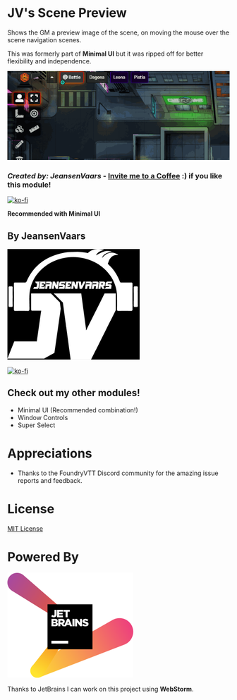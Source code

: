 # JV's Scene Preview

Shows the GM a preview image of the scene, on moving the mouse over the scene navigation scenes.

This was formerly part of **Minimal UI** but it was ripped off for better flexibility and independence.

![ScenePreview](sprev.gif)

### _Created by: JeansenVaars_ - [Invite me to a Coffee](#by-jeansenvaars) :) if you like this module!
[![ko-fi](https://ko-fi.com/img/githubbutton_sm.svg)](https://ko-fi.com/V7V14D3AH)

**Recommended with Minimal UI**

## By JeansenVaars
![JVLogo](logo-small-black.png)

[![ko-fi](https://ko-fi.com/img/githubbutton_sm.svg)](https://ko-fi.com/V7V14D3AH)

## Check out my other modules!
* Minimal UI (Recommended combination!)
* Window Controls
* Super Select

# Appreciations
* Thanks to the FoundryVTT Discord community for the amazing issue reports and feedback.

# License
[MIT License](./LICENSE.md)

# Powered By
[![JetBrains](./jetbrains.svg)](https://www.jetbrains.com)

Thanks to JetBrains I can work on this project using **WebStorm**.
